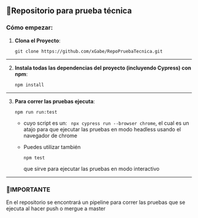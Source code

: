 ## 🧪Repositorio para prueba técnica

### Cómo empezar:

1. **Clona el Proyecto**:
    ```
    git clone https://github.com/xGabe/RepoPruebaTecnica.git
    ```

---

2. **Instala todas las dependencias del proyecto (incluyendo Cypress) con npm**:
    ```
    npm install
    ```

---

3. **Para correr las pruebas ejecuta**:
    ```
    npm run run:test
    ```
    - cuyo script es un: ` npx cypress run --browser chrome`, 
      el cual es un atajo para que ejecutar las pruebas en modo headless usando el navegador de chrome
      
    - Puedes utilizar también
      ```
      npm test
      ```
      que sirve para ejecutar las pruebas en modo interactivo
---

### 🚩IMPORTANTE

En el repositorio se encontrará un pipeline para correr las pruebas que se ejecuta al hacer push o mergue a master
